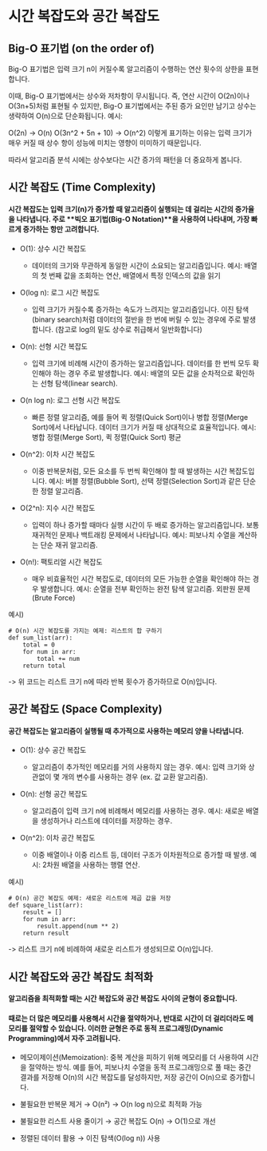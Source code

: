 # 시간 복잡도와 공간 복잡도

## Big-O 표기법 (on the order of)

Big-O 표기법은 입력 크기 n이 커질수록 알고리즘이 수행하는 연산 횟수의 상한을 표현합니다.

이때, Big-O 표기법에서는 상수와 저차항이 무시됩니다.
즉, 연산 시간이 O(2n)이나 O(3n+5)처럼 표현될 수 있지만, Big-O 표기법에서는 주된 증가 요인만 남기고 상수는 생략하여 O(n)으로 단순화됩니다.
예시:

O(2n) → O(n)
O(3n^2 + 5n + 10) → O(n^2)
이렇게 표기하는 이유는 입력 크기가 매우 커질 때 상수 항이 성능에 미치는 영향이 미미하기 때문입니다.

따라서 알고리즘 분석 시에는 상수보다는 시간 증가의 패턴을 더 중요하게 봅니다.


## 시간 복잡도 (Time Complexity)

#### 시간 복잡도는 입력 크기(n)가 증가할 때 알고리즘이 실행되는 데 걸리는 시간의 증가율을 나타냅니다. 주로 **빅오 표기법(Big-O Notation)**을 사용하여 나타내며, 가장 빠르게 증가하는 항만 고려합니다.


- O(1): 상수 시간 복잡도
  - 데이터의 크기와 무관하게 동일한 시간이 소요되는 알고리즘입니다.
  예시: 배열의 첫 번째 값을 조회하는 연산, 배열에서 특정 인덱스의 값을 읽기
  
  
- O(log n): 로그 시간 복잡도
  - 입력 크기가 커질수록 증가하는 속도가 느려지는 알고리즘입니다.
  이진 탐색(binary search)처럼 데이터의 절반을 한 번에 버릴 수 있는 경우에 주로 발생합니다. (참고로 log의 밑도 상수로 취급해서 일반화합니다)
  

- O(n): 선형 시간 복잡도
  - 입력 크기에 비례해 시간이 증가하는 알고리즘입니다. 데이터를 한 번씩 모두 확인해야 하는 경우 주로 발생합니다.
  예시: 배열의 모든 값을 순차적으로 확인하는 선형 탐색(linear search).


- O(n log n): 로그 선형 시간 복잡도
  - 빠른 정렬 알고리즘, 예를 들어 퀵 정렬(Quick Sort)이나 병합 정렬(Merge Sort)에서 나타납니다.
  데이터 크기가 커질 때 상대적으로 효율적입니다.
  예시: 병합 정렬(Merge Sort), 퀵 정렬(Quick Sort) 평균

  
- O(n^2): 이차 시간 복잡도
  - 이중 반복문처럼, 모든 요소를 두 번씩 확인해야 할 때 발생하는 시간 복잡도입니다.
  예시: 버블 정렬(Bubble Sort), 선택 정렬(Selection Sort)과 같은 단순한 정렬 알고리즘.

  
- O(2^n): 지수 시간 복잡도
  - 입력이 하나 증가할 때마다 실행 시간이 두 배로 증가하는 알고리즘입니다.
  보통 재귀적인 문제나 백트래킹 문제에서 나타납니다.
  예시: 피보나치 수열을 계산하는 단순 재귀 알고리즘. 

  
- O(n!): 팩토리얼 시간 복잡도
  - 매우 비효율적인 시간 복잡도로, 데이터의 모든 가능한 순열을 확인해야 하는 경우 발생합니다.
  예시: 순열을 전부 확인하는 완전 탐색 알고리즘. 외판원 문제(Brute Force)


예시)
```
# O(n) 시간 복잡도를 가지는 예제: 리스트의 합 구하기
def sum_list(arr):
    total = 0
    for num in arr:
        total += num
    return total
```

-> 위 코드는 리스트 크기 n에 따라 반복 횟수가 증가하므로 O(n)입니다.


## 공간 복잡도 (Space Complexity)
#### 공간 복잡도는 알고리즘이 실행될 때 추가적으로 사용하는 메모리 양을 나타냅니다.


- O(1): 상수 공간 복잡도
  - 알고리즘이 추가적인 메모리를 거의 사용하지 않는 경우.
  예시: 입력 크기와 상관없이 몇 개의 변수를 사용하는 경우 (ex. 값 교환 알고리즘).
  

- O(n): 선형 공간 복잡도
  - 알고리즘이 입력 크기 n에 비례해서 메모리를 사용하는 경우.
  예시: 새로운 배열을 생성하거나 리스트에 데이터를 저장하는 경우.


- O(n^2): 이차 공간 복잡도
  - 이중 배열이나 이중 리스트 등, 데이터 구조가 이차원적으로 증가할 때 발생.
    예시: 2차원 배열을 사용하는 행렬 연산.
  

예시) 
```
# O(n) 공간 복잡도 예제: 새로운 리스트에 제곱 값을 저장
def square_list(arr):
    result = []
    for num in arr:
        result.append(num ** 2)
    return result
```

-> 리스트 크기 n에 비례하여 새로운 리스트가 생성되므로 O(n)입니다.

##  시간 복잡도와 공간 복잡도 최적화
#### 알고리즘을 최적화할 때는 시간 복잡도와 공간 복잡도 사이의 균형이 중요합니다.

#### 때로는 더 많은 메모리를 사용해서 시간을 절약하거나, 반대로 시간이 더 걸리더라도 메모리를 절약할 수 있습니다. 이러한 균형은 주로 동적 프로그래밍(Dynamic Programming)에서 자주 고려됩니다.

- 메모이제이션(Memoization): 중복 계산을 피하기 위해 메모리를 더 사용하여 시간을 절약하는 방식.
예를 들어, 피보나치 수열을 동적 프로그래밍으로 풀 때는 중간 결과를 저장해 O(n)의 시간 복잡도를 달성하지만, 저장 공간이 O(n)으로 증가합니다.

- 불필요한 반복문 제거 → O(n²) → O(n log n)으로 최적화 가능
- 불필요한 리스트 사용 줄이기 → 공간 복잡도 O(n) → O(1)으로 개선
- 정렬된 데이터 활용 → 이진 탐색(O(log n)) 사용